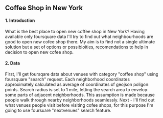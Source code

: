 ## Coffee Shop in New York

#### 1. Introduction

What is the best place to open new coffee shop in New York? Having available only foursquare data I'll try to find out what neighbourhoods are good to open new cofee shop there. My aim is to find not a single ultimate solution but a set of options or possibioities, recomendations to help in decision to open new cofee shop.

#### 2. Data

First, I'll get foursqare data about venues with category "coffee shop" using foursquare "search" request. Each neighborhood coordinates approximately calculated as average of coordinates of geojson poligon points. Search radius is set to 1 mile, letting the search area to envelop some parts of adjacent neighborhoods. This assumption is made because people walk through nearby neighborhoods seamlessly.
Next - I'll find out what venues people visit before visiting cofee shops, for this purpose I'm going to use foursuare "nextvenues" search feature.

